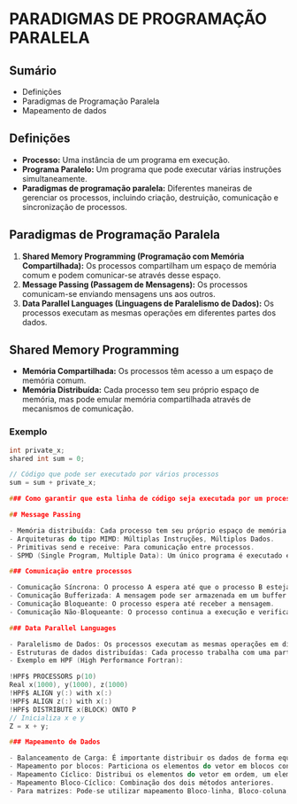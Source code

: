# PARADIGMAS DE PROGRAMAÇÃO PARALELA

## Sumário

- Definições
- Paradigmas de Programação Paralela
- Mapeamento de dados

## Definições

- **Processo:** Uma instância de um programa em execução.
- **Programa Paralelo:** Um programa que pode executar várias instruções simultaneamente.
- **Paradigmas de programação paralela:** Diferentes maneiras de gerenciar os processos, incluindo criação, destruição, comunicação e sincronização de processos.

## Paradigmas de Programação Paralela

1. **Shared Memory Programming (Programação com Memória Compartilhada):** Os processos compartilham um espaço de memória comum e podem comunicar-se através desse espaço.
2. **Message Passing (Passagem de Mensagens):** Os processos comunicam-se enviando mensagens uns aos outros.
3. **Data Parallel Languages (Linguagens de Paralelismo de Dados):** Os processos executam as mesmas operações em diferentes partes dos dados.

## Shared Memory Programming

- **Memória Compartilhada:** Os processos têm acesso a um espaço de memória comum.
- **Memória Distribuída:** Cada processo tem seu próprio espaço de memória, mas pode emular memória compartilhada através de mecanismos de comunicação.

### Exemplo

```c
int private_x;
shared int sum = 0;

// Código que pode ser executado por vários processos
sum = sum + private_x;

### Como garantir que esta linha de código seja executada por um processo de cada vez?

## Message Passing

- Memória distribuída: Cada processo tem seu próprio espaço de memória.
- Arquiteturas do tipo MIMD: Múltiplas Instruções, Múltiplos Dados.
- Primitivas send e receive: Para comunicação entre processos.
- SPMD (Single Program, Multiple Data): Um único programa é executado em paralelo, mas cada processo trabalha com dados diferentes.

### Comunicação entre processos

- Comunicação Síncrona: O processo A espera até que o processo B esteja pronto para receber a mensagem.
- Comunicação Bufferizada: A mensagem pode ser armazenada em um buffer até que o processo receptor esteja pronto.
- Comunicação Bloqueante: O processo espera até receber a mensagem.
- Comunicação Não-Bloqueante: O processo continua a execução e verifica posteriormente se a mensagem foi recebida.

### Data Parallel Languages

- Paralelismo de Dados: Os processos executam as mesmas operações em diferentes partes dos dados.
- Estruturas de dados distribuídas: Cada processo trabalha com uma parte dos dados.
- Exemplo em HPF (High Performance Fortran):

!HPF$ PROCESSORS p(10)
Real x(1000), y(1000), z(1000)
!HPF$ ALIGN y(:) with x(:)
!HPF$ ALIGN z(:) with x(:)
!HPF$ DISTRIBUTE x(BLOCK) ONTO P
// Inicializa x e y
Z = x + y;

### Mapeamento de Dados

- Balanceamento de Carga: É importante distribuir os dados de forma equilibrada entre os processos.
- Mapeamento por blocos: Particiona os elementos do vetor em blocos consecutivos para cada processador.
- Mapeamento Cíclico: Distribui os elementos do vetor em ordem, um elemento por processo.
- Mapeamento Bloco-Cíclico: Combinação dos dois métodos anteriores.
- Para matrizes: Pode-se utilizar mapeamento Bloco-linha, Bloco-coluna, Bloco-cíclico linha ou Bloco-bloco (checkerboard).

